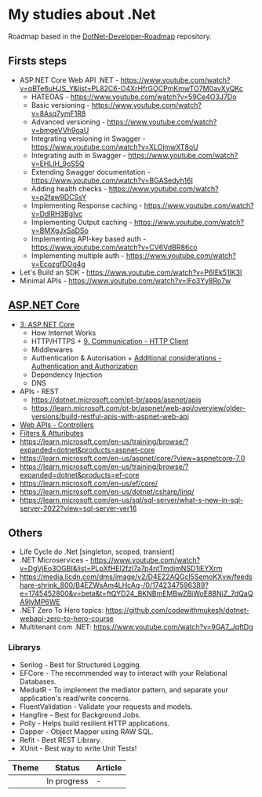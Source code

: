 # My studies about .Net

Roadmap based in the [DotNet-Developer-Roadmap](https://github.com/milanm/DotNet-Developer-Roadmap) repository.

## Firsts steps

- ASP.NET Core Web API .NET - https://www.youtube.com/watch?v=qBTe6uHJS_Y&list=PL82C6-O4XrHfrGOCPmKmwTO7M0avXyQKc
  - HATEOAS - https://www.youtube.com/watch?v=59Ce4O3J7Do
  - Basic versioning - https://www.youtube.com/watch?v=8Asq7ymF1R8
  - Advanced versioning - https://www.youtube.com/watch?v=bmgeVVh9oaU
  - Integrating versioning in Swagger - https://www.youtube.com/watch?v=XLOjmwXT8oU
  - Integrating auth in Swagger - https://www.youtube.com/watch?v=EHLlH_9oS5Q
  - Extending Swagger documentation - https://www.youtube.com/watch?v=BGASedyh16I
  - Adding health checks - https://www.youtube.com/watch?v=p2faw9DCSsY
  - Implementing Response caching - https://www.youtube.com/watch?v=DdlRH3BgIvc
  - Implementing Output caching - https://www.youtube.com/watch?v=BMXgJxSaDSo
  - Implementing API-key based auth - https://www.youtube.com/watch?v=CV6VdBR86co
  - Implementing multiple auth - https://www.youtube.com/watch?v=EcozgfDOq4g
- Let's Build an SDK - https://www.youtube.com/watch?v=P6IEk51lK3I
- Minimal APIs - https://www.youtube.com/watch?v=lFo3Yy8Ro7w


## [ASP.NET Core](https://github.com/milanm/DotNet-Developer-Roadmap?tab=readme-ov-file#3-aspnet-core)

- [3. ASP.NET Core](https://github.com/milanm/DotNet-Developer-Roadmap?tab=readme-ov-file#3-aspnet-core)
  - How Internet Works
  - HTTP/HTTPS + [9. Communication - HTTP Client](https://learn.microsoft.com/en-us/dotnet/api/system.net.http.httpclient?view=net-8.0)
  - Middlewares
  - Authentication & Autorisation + [Additional considerations - Authentication and Authorization](https://learn.microsoft.com/en-us/aspnet/web-api/overview/security/authentication-and-authorization-in-aspnet-web-api)
  - Dependency Injection
  - DNS
- APIs - REST
  - https://dotnet.microsoft.com/pt-br/apps/aspnet/apis
  - https://learn.microsoft.com/pt-br/aspnet/web-api/overview/older-versions/build-restful-apis-with-aspnet-web-api
- [Web APIs - Controllers](https://learn.microsoft.com/pt-br/training/modules/build-web-api-aspnet-core/)
- [Filters & Attuributes](https://learn.microsoft.com/en-us/aspnet/core/mvc/controllers/filters?view=aspnetcore-9.0)
- https://learn.microsoft.com/en-us/training/browse/?expanded=dotnet&products=aspnet-core
- https://learn.microsoft.com/en-us/aspnet/core/?view=aspnetcore-7.0
- https://learn.microsoft.com/en-us/training/browse/?expanded=dotnet&products=ef-core
- https://learn.microsoft.com/en-us/ef/core/
- https://learn.microsoft.com/en-us/dotnet/csharp/linq/
- https://learn.microsoft.com/en-us/sql/sql-server/what-s-new-in-sql-server-2022?view=sql-server-ver16

## Others

- Life Cycle do .Net [singleton, scoped, transient]
- .NET Microservices - https://www.youtube.com/watch?v=DgVjEo3OGBI&list=PLpXfHEl2fzl7a7p4ntTmdjmNSD1iEYXrm
- https://media.licdn.com/dms/image/v2/D4E22AQGcl5SemoKXvw/feedshare-shrink_800/B4EZWsAm4LHcAg-/0/1742347596389?e=1745452800&v=beta&t=ftQYD24_BKNBmEMBwZBiWoE8BNiZ_7dQaQA9lyMP6WE
- .NET Zero To Hero topics: https://github.com/codewithmukesh/dotnet-webapi-zero-to-hero-course
- Multitenant com .NET: https://www.youtube.com/watch?v=9GA7_JqftDg

### Librarys

- Serilog - Best for Structured Logging.
- EFCore - The recommended way to interact with your Relational Databases.
- MediatR - To implement the mediator pattern, and separate your application's read/write concerns.
- FluentValidation - Validate your requests and models.
- Hangfire - Best for Background Jobs.
- Polly - Helps build resilient HTTP applications.
- Dapper - Object Mapper using RAW SQL.
- Refit - Best REST Library.
- XUnit - Best way to write Unit Tests!

| Theme          | Status           | Article        |
|----------------|----------------|----------------|
|  | In progress         | -              |

